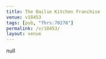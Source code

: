 ```yaml
---
title: The Bailie Kitchen Franchise
venue: v18453
tags: [pub, "fhrs:70278"]
permalink: /v/18453/
layout: venue
---
```

null